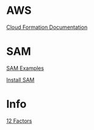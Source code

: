 # AWS

[Cloud Formation Documentation](https://docs.aws.amazon.com/AWSCloudFormation/latest/UserGuide/template-reference.html)

# SAM
[SAM Examples](https://github.com/aws/aws-sam-cli-app-templates)

[Install SAM](https://docs.aws.amazon.com/serverless-application-model/latest/developerguide/serverless-sam-cli-install-linux.html)

# Info

[12 Factors](https://12factor.net/es/)